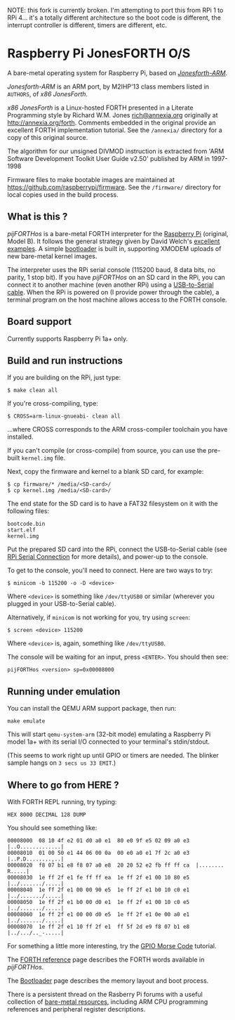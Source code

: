 NOTE: this fork is currently broken. I'm attempting to port this from RPi 1 to RPi 4... it's a totally different architecture so the boot code is different, the interrupt controller is different, timers are different, etc.

# Raspberry Pi JonesFORTH O/S

A bare-metal operating system for Raspberry Pi,
based on [_Jonesforth-ARM_](https://github.com/M2IHP13-admin/JonesForth-arm).

_Jonesforth-ARM_ is an ARM port, by M2IHP'13 class members listed in `AUTHORS`, of _x86 JonesForth_.

_x86 JonesForth_ is a Linux-hosted FORTH presented in a Literate Programming style
by Richard W.M. Jones <rich@annexia.org> originally at <http://annexia.org/forth>.
Comments embedded in the original provide an excellent FORTH implementation tutorial.
See the `/annexia/` directory for a copy of this original source.

The algorithm for our unsigned DIVMOD instruction is extracted from 'ARM
Software Development Toolkit User Guide v2.50' published by ARM in 1997-1998

Firmware files to make bootable images are maintained at <https://github.com/raspberrypi/firmware>.
See the `/firmware/` directory for local copies used in the build process.


## What is this ?

_pijFORTHos_ is a bare-metal FORTH interpreter for the [Raspberry Pi](https://en.wikipedia.org/wiki/Raspberry_Pi) (original, Model B).
It follows the general strategy given by David Welch's
[excellent examples](https://github.com/dwelch67/raspberrypi).
A simple [bootloader](/doc/bootload.md#bootloader) is built in,
supporting XMODEM uploads of new bare-metal kernel images.

The interpreter uses the RPi serial console (115200 baud, 8 data bits, no parity, 1 stop bit).
If you have _pijFORTHos_ on an SD card in the RPi,
you can connect it to another machine (even another RPi)
using a [USB-to-Serial cable](http://www.adafruit.com/products/954).
When the RPi is powered on (I provide power through the cable),
a terminal program on the host machine allows access to the FORTH console.

## Board support

Currently supports Raspberry Pi 1a+ only.

## Build and run instructions

If you are building on the RPi, just type:

    $ make clean all

If you're cross-compiling, type:

    $ CROSS=arm-linux-gnueabi- clean all

...where CROSS corresponds to the ARM cross-compiler
toolchain you have installed.

If you can't compile (or cross-compile) from source,
you can use the pre-built `kernel.img` file.

Next, copy the firmware and kernel to a blank SD card, for example:

    $ cp firmware/* /media/<SD-card>/
    $ cp kernel.img /media/<SD-card>/

The end state for the SD card is to have a FAT32 filesystem on it with the following files:

    bootcode.bin
    start.elf
    kernel.img

Put the prepared SD card into the RPi,
connect the USB-to-Serial cable
(see [RPi Serial Connection](http://elinux.org/RPi_Serial_Connection) for more details),
and power-up to the console.

To get to the console, you'll need to connect. Here are two ways to try:

    $ minicom -b 115200 -o -D <device>

Where `<device>` is something like `/dev/ttyUSB0` or similar
(wherever you plugged in your USB-to-Serial cable).

Alternatively, if `minicom` is not working for you, try using `screen`:

    $ screen <device> 115200

Where `<device>` is, again, something like `/dev/ttyUSB0`.

The console will be waiting for an input, press `<ENTER>`. You should then see:

    pijFORTHos <version> sp=0x00008000

## Running under emulation

You can install the QEMU ARM support package, then run:

    make emulate
    
This will start `qemu-system-arm` (32-bit mode) emulating a Raspberry Pi model 1a+
with its serial I/O connected to your terminal's stdin/stdout.

(This seems to work right up until GPIO or timers are needed. The blinker sample hangs on `3 secs us 33 EMIT`.)

## Where to go from HERE ?

With FORTH REPL running, try typing:

    HEX 8000 DECIMAL 128 DUMP

You should see something like:

    00008000  08 10 4f e2 01 d0 a0 e1  80 e0 9f e5 02 09 a0 e3  |..O.............|
    00008010  01 00 50 e1 44 06 00 0a  00 e0 a0 e1 7f 2c a0 e3  |..P.D........,..|
    00008020  f8 07 b1 e8 f8 07 a0 e8  20 20 52 e2 fb ff ff ca  |........  R.....|
    00008030  1e ff 2f e1 fe ff ff ea  1e ff 2f e1 00 10 80 e5  |../......./.....|
    00008040  1e ff 2f e1 00 00 90 e5  1e ff 2f e1 b0 10 c0 e1  |../......./.....|
    00008050  1e ff 2f e1 b0 00 d0 e1  1e ff 2f e1 00 10 c0 e5  |../......./.....|
    00008060  1e ff 2f e1 00 00 d0 e5  1e ff 2f e1 0e 00 a0 e1  |../......./.....|
    00008070  1e ff 2f e1 10 ff 2f e1  ff 5f 2d e9 f8 07 b1 e8  |../.../.._-.....|

For something a little more interesting, try the [GPIO Morse Code](/doc/blinker.md) tutorial.

The [FORTH reference](/doc/forth.md) page describes the FORTH words available in _pijFORTHos_.

The [Bootloader](/doc/bootload.md) page describes the memory layout and boot process.

There is a persistent thread on the Rasberry Pi forums with a useful collection of
[bare-metal resources](http://www.raspberrypi.org/forums/viewtopic.php?f=72&t=72260),
including ARM CPU programming references and peripheral register descriptions.
